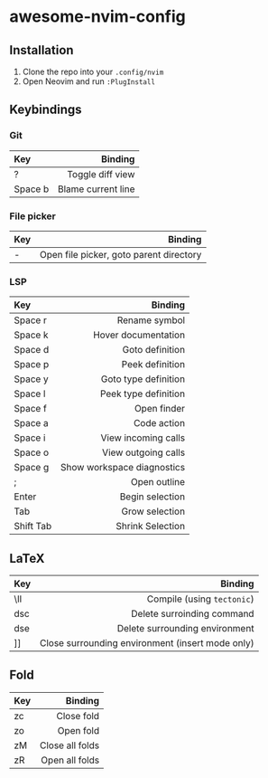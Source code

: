 # awesome-nvim-config

## Installation
1. Clone the repo into your `.config/nvim`
2. Open Neovim and run `:PlugInstall`

## Keybindings

### Git
| Key | Binding |
|:--|--:|
|?|Toggle diff view|
|Space b|Blame current line|

### File picker
| Key | Binding |
|:--|--:|
|-|Open file picker, goto parent directory|

### LSP
| Key | Binding |
|:--|--:|
|Space r|Rename symbol|
|Space k|Hover documentation|
|Space d|Goto definition|
|Space p|Peek definition|
|Space y|Goto type definition|
|Space l|Peek type definition|
|Space f|Open finder|
|Space a|Code action|
|Space i|View incoming calls|
|Space o|View outgoing calls|
|Space g|Show workspace diagnostics|
|;|Open outline|
|Enter|Begin selection|
|Tab|Grow selection|
|Shift Tab|Shrink Selection|

## LaTeX
| Key | Binding |
|:--|--:|
|\ll|Compile (using `tectonic`)|
|dsc|Delete surroinding command|
|dse|Delete surrounding environment|
|]]|Close surrounding environment (insert mode only)|

## Fold
| Key | Binding |
|:--|--:|
|zc|Close fold|
|zo|Open fold|
|zM|Close all folds|
|zR|Open all folds|
